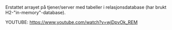Erstattet arrayet på tjener/server med tabeller i relasjonsdatabase (har brukt H2-"in-memory"-database). 

YOUTUBE: https://www.youtube.com/watch?v=wjDpvOk_REM 

